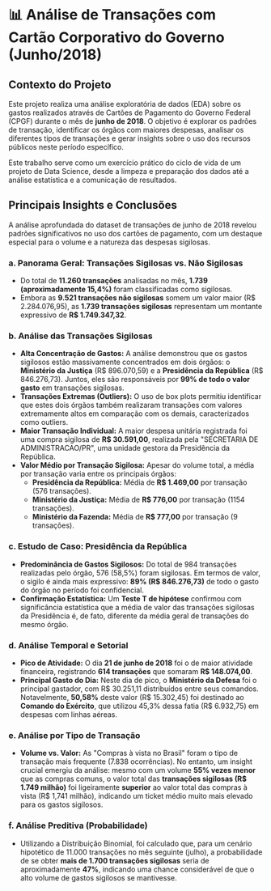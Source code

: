 # 📊 Análise de Transações com Cartão Corporativo do Governo (Junho/2018)

## Contexto do Projeto

Este projeto realiza uma análise exploratória de dados (EDA) sobre os gastos realizados através de Cartões de Pagamento do Governo Federal (CPGF) durante o mês de **junho de 2018**. O objetivo é explorar os padrões de transação, identificar os órgãos com maiores despesas, analisar os diferentes tipos de transações e gerar insights sobre o uso dos recursos públicos neste período específico.

Este trabalho serve como um exercício prático do ciclo de vida de um projeto de Data Science, desde a limpeza e preparação dos dados até a análise estatística e a comunicação de resultados.


## Principais Insights e Conclusões

A análise aprofundada do dataset de transações de junho de 2018 revelou padrões significativos no uso dos cartões de pagamento, com um destaque especial para o volume e a natureza das despesas sigilosas.

### a. Panorama Geral: Transações Sigilosas vs. Não Sigilosas

- Do total de **11.260 transações** analisadas no mês, **1.739 (aproximadamente 15,4%)** foram classificadas como sigilosas.
- Embora as **9.521 transações não sigilosas** somem um valor maior (R$ 2.284.076,95), as **1.739 transações sigilosas** representam um montante expressivo de **R$ 1.749.347,32**.

### b. Análise das Transações Sigilosas

- **Alta Concentração de Gastos:** A análise demonstrou que os gastos sigilosos estão massivamente concentrados em dois órgãos: o **Ministério da Justiça** (R$ 896.070,59) e a **Presidência da República** (R$ 846.276,73). Juntos, eles são responsáveis por **99% de todo o valor gasto** em transações sigilosas.
- **Transações Extremas (Outliers):** O uso de box plots permitiu identificar que estes dois órgãos também realizaram transações com valores extremamente altos em comparação com os demais, caracterizados como outliers.
- **Maior Transação Individual:** A maior despesa unitária registrada foi uma compra sigilosa de **R$ 30.591,00**, realizada pela "SECRETARIA DE ADMINISTRACAO/PR", uma unidade gestora da Presidência da República.
- **Valor Médio por Transação Sigilosa:** Apesar do volume total, a média por transação varia entre os principais órgãos:
    - **Presidência da República:** Média de **R$ 1.469,00** por transação (576 transações).
    - **Ministério da Justiça:** Média de **R$ 776,00** por transação (1154 transações).
    - **Ministério da Fazenda:** Média de **R$ 777,00** por transação 
    (9 transações).


### c. Estudo de Caso: Presidência da República

- **Predominância de Gastos Sigilosos:** Do total de 984 transações realizadas pelo órgão, 576 (58,5%) foram sigilosas. Em termos de valor, o sigilo é ainda mais expressivo: **89% (R$ 846.276,73)** de todo o gasto do órgão no período foi confidencial.
- **Confirmação Estatística:** Um **Teste T de hipótese** confirmou com significância estatística que a média de valor das transações sigilosas da Presidência é, de fato, diferente da média geral de transações do mesmo órgão.

### d. Análise Temporal e Setorial

- **Pico de Atividade:** O dia **21 de junho de 2018** foi o de maior atividade financeira, registrando **614 transações** que somaram **R$ 148.074,00**.
- **Principal Gasto do Dia:** Neste dia de pico, o **Ministério da Defesa** foi o principal gastador, com R$ 30.251,11 distribuídos entre seus comandos. Notavelmente, **50,58%** deste valor (R$ 15.302,45) foi destinado ao **Comando do Exército**, que utilizou 45,3% dessa fatia (R$ 6.932,75) em despesas com linhas aéreas.

### e. Análise por Tipo de Transação

- **Volume vs. Valor:** As "Compras à vista no Brasil" foram o tipo de transação mais frequente (7.838 ocorrências). No entanto, um insight crucial emergiu da análise: mesmo com um volume **55% vezes menor** que as compras comuns, o valor total das **transações sigilosas (R$ 1.749 milhão)** foi ligeiramente **superior** ao valor total das compras à vista (R$ 1,741 milhão), indicando um ticket médio muito mais elevado para os gastos sigilosos.

### f. Análise Preditiva (Probabilidade)

- Utilizando a Distribuição Binomial, foi calculado que, para um cenário hipotético de 11.000 transações no mês seguinte (julho), a probabilidade de se obter **mais de 1.700 transações sigilosas** seria de aproximadamente **47%**, indicando uma chance considerável de que o alto volume de gastos sigilosos se mantivesse.
